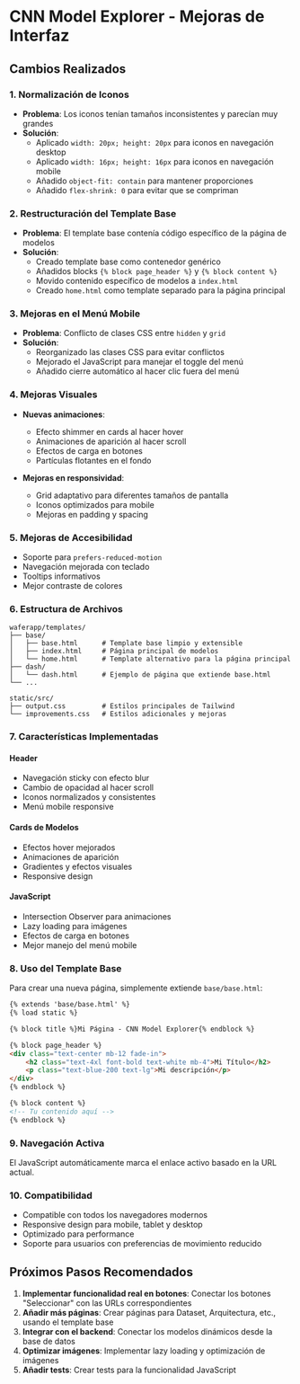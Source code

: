 # CNN Model Explorer - Mejoras de Interfaz

## Cambios Realizados

### 1. Normalización de Iconos
- **Problema**: Los iconos tenían tamaños inconsistentes y parecían muy grandes
- **Solución**: 
  - Aplicado `width: 20px; height: 20px` para iconos en navegación desktop
  - Aplicado `width: 16px; height: 16px` para iconos en navegación mobile
  - Añadido `object-fit: contain` para mantener proporciones
  - Añadido `flex-shrink: 0` para evitar que se compriman

### 2. Restructuración del Template Base
- **Problema**: El template base contenía código específico de la página de modelos
- **Solución**: 
  - Creado template base como contenedor genérico
  - Añadidos blocks `{% block page_header %}` y `{% block content %}`
  - Movido contenido específico de modelos a `index.html`
  - Creado `home.html` como template separado para la página principal

### 3. Mejoras en el Menú Mobile
- **Problema**: Conflicto de clases CSS entre `hidden` y `grid`
- **Solución**: 
  - Reorganizado las clases CSS para evitar conflictos
  - Mejorado el JavaScript para manejar el toggle del menú
  - Añadido cierre automático al hacer clic fuera del menú

### 4. Mejoras Visuales
- **Nuevas animaciones**:
  - Efecto shimmer en cards al hacer hover
  - Animaciones de aparición al hacer scroll
  - Efectos de carga en botones
  - Partículas flotantes en el fondo

- **Mejoras en responsividad**:
  - Grid adaptativo para diferentes tamaños de pantalla
  - Iconos optimizados para mobile
  - Mejoras en padding y spacing

### 5. Mejoras de Accesibilidad
- Soporte para `prefers-reduced-motion`
- Navegación mejorada con teclado
- Tooltips informativos
- Mejor contraste de colores

### 6. Estructura de Archivos

```
waferapp/templates/
├── base/
│   ├── base.html      # Template base limpio y extensible
│   ├── index.html     # Página principal de modelos
│   └── home.html      # Template alternativo para la página principal
├── dash/
│   └── dash.html      # Ejemplo de página que extiende base.html
└── ...

static/src/
├── output.css         # Estilos principales de Tailwind
└── improvements.css   # Estilos adicionales y mejoras
```

### 7. Características Implementadas

#### Header
- Navegación sticky con efecto blur
- Cambio de opacidad al hacer scroll
- Iconos normalizados y consistentes
- Menú mobile responsive

#### Cards de Modelos
- Efectos hover mejorados
- Animaciones de aparición
- Gradientes y efectos visuales
- Responsive design

#### JavaScript
- Intersection Observer para animaciones
- Lazy loading para imágenes
- Efectos de carga en botones
- Mejor manejo del menú mobile

### 8. Uso del Template Base

Para crear una nueva página, simplemente extiende `base/base.html`:

```html
{% extends 'base/base.html' %}
{% load static %}

{% block title %}Mi Página - CNN Model Explorer{% endblock %}

{% block page_header %}
<div class="text-center mb-12 fade-in">
    <h2 class="text-4xl font-bold text-white mb-4">Mi Título</h2>
    <p class="text-blue-200 text-lg">Mi descripción</p>
</div>
{% endblock %}

{% block content %}
<!-- Tu contenido aquí -->
{% endblock %}
```

### 9. Navegación Activa
El JavaScript automáticamente marca el enlace activo basado en la URL actual.

### 10. Compatibilidad
- Compatible con todos los navegadores modernos
- Responsive design para mobile, tablet y desktop
- Optimizado para performance
- Soporte para usuarios con preferencias de movimiento reducido

## Próximos Pasos Recomendados

1. **Implementar funcionalidad real en botones**: Conectar los botones "Seleccionar" con las URLs correspondientes
2. **Añadir más páginas**: Crear páginas para Dataset, Arquitectura, etc., usando el template base
3. **Integrar con el backend**: Conectar los modelos dinámicos desde la base de datos
4. **Optimizar imágenes**: Implementar lazy loading y optimización de imágenes
5. **Añadir tests**: Crear tests para la funcionalidad JavaScript
